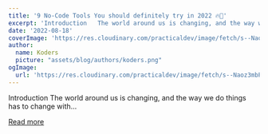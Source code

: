 ```yaml
---
title: '9 No-Code Tools You should definitely try in 2022 🔥💯'
excerpt: 'Introduction   The world around us is changing, and the way we do things has to change with...'
date: '2022-08-18'
coverImage: 'https://res.cloudinary.com/practicaldev/image/fetch/s--Naoz3mbP--/c_imagga_scale,f_auto,fl_progressive,h_420,q_auto,w_1000/https://dev-to-uploads.s3.amazonaws.com/uploads/articles/qip87ybn1kxmiaaeyql8.png'
author:
  name: Koders
  picture: "assets/blog/authors/koders.png"
ogImage:
  url: 'https://res.cloudinary.com/practicaldev/image/fetch/s--Naoz3mbP--/c_imagga_scale,f_auto,fl_progressive,h_420,q_auto,w_1000/https://dev-to-uploads.s3.amazonaws.com/uploads/articles/qip87ybn1kxmiaaeyql8.png'
---
```


Introduction   The world around us is changing, and the way we do things has to change with...

[Read more](https://dev.to/aviyel/9-no-code-tools-you-should-definitely-try-in-2022-33ol)

